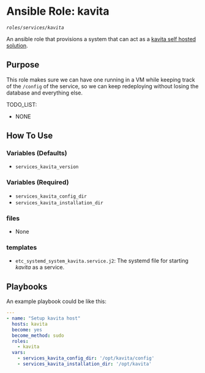 # Ansible Role: kavita
*`roles/services/kavita`*

An ansible role that provisions a system that can act as a [kavita self hosted solution](https://github.com/Kareadita/Kavita).

## Purpose

This role makes sure we can have one running in a VM while keeping track of the `/config` of the service, so we can keep redeploying without losing the database and everything else. 


TODO_LIST:
  - NONE

## How To Use

### Variables (Defaults)

- `services_kavita_version`

### Variables (Required)

- `services_kavita_config_dir`
- `services_kavita_installation_dir`

### files

- None

### templates

- `etc_systemd_system_kavita.service.j2`: The systemd file for starting _kavita_ as a service.

## Playbooks

An example playbook could be like this:

```yaml
---
- name: "Setup kavita host"
  hosts: kavita
  become: yes
  become_method: sudo
  roles:
    - kavita
  vars:
    - services_kavita_config_dir: '/opt/kavita/config'
    - services_kavita_installation_dir: '/opt/kavita'
```

